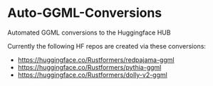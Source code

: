 # Auto-GGML-Conversions
Automated GGML conversions to the Huggingface HUB

Currently the following HF repos are created via these conversions:
* https://huggingface.co/Rustformers/redpajama-ggml
* https://huggingface.co/Rustformers/pythia-ggml
* https://huggingface.co/Rustformers/dolly-v2-ggml

